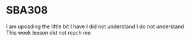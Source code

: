 # SBA308
I am upoading the little bit I have
I did not understand
I do not understand
This week lesson did not reach me 
